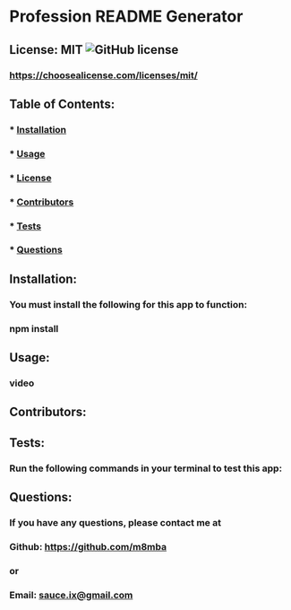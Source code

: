 # Profession README Generator

  ## License: MIT  ![GitHub license](https://img.shields.io/github/license/Naereen/StrapDown.js.svg)
  ### https://choosealicense.com/licenses/mit/

  ## Table of Contents:
  ###  * [Installation](#installation)
  ###  * [Usage](#usage)
  ###  * [License](#license)
  ###  * [Contributors](#contributors)
  ###  * [Tests](#tests)
  ###  * [Questions](#questions)

  ## Installation:
  ### You must install the following for this app to function:
  ### npm install

  ## Usage:
  ### video

  ## Contributors:
  ### 

  ## Tests:
  ### Run the following commands in your terminal to test this app:
  ### 

  ## Questions:
  ### If you have any questions, please contact me at
  ### Github: https://github.com/m8mba
  ### or
  ### Email: sauce.ix@gmail.com
